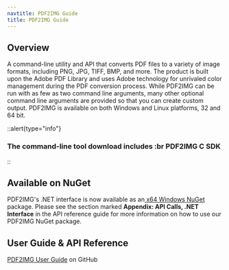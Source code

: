 ```yaml
---
navtitle: PDF2IMG Guide
title: PDF2IMG Guide
---
```


## Overview

A command-line utility and API that converts PDF files to a variety of image formats, including PNG, JPG, TIFF, BMP, and more. The product is built upon the Adobe PDF Library and uses Adobe technology for unrivaled color management during the PDF conversion process. While PDF2IMG can be run with as few as two command line arguments, many other optional command line arguments are provided so that you can create custom output. PDF2IMG is available on both Windows and Linux platforms, 32 and 64 bit.

::alert{type="info"}
### **The command-line tool download includes** :br **PDF2IMG C SDK**
::

## Available on NuGet

PDF2IMG's .NET interface is now available as an[ x64 Windows NuGet](https://www.nuget.org/packages/PDF2IMG.LM.NET) package. Please see the section marked **Appendix: API Calls, .NET Interface** in the API reference guide for more information on how to use our PDF2IMG NuGet package.

## User Guide & API Reference

[PDF2IMG User Guide](https://github.com/datalogics/datalogics.github.io/blob/c600730629950fc9714bcda9ce7fafc31b8eaac4/PDF2IMG/PDF2IMG.pdf) on GitHub
